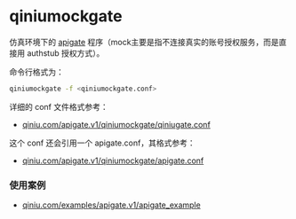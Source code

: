 qiniumockgate
===========

仿真环境下的 [apigate](https://github.com/qbox/apigate) 程序（mock主要是指不连接真实的账号授权服务，而是直接用 authstub 授权方式）。

命令行格式为：

```bash
qiniumockgate -f <qiniumockgate.conf>
```

详细的 conf 文件格式参考：

* [qiniu.com/apigate.v1/qiniumockgate/qiniugate.conf](https://github.com/qbox/apigate/blob/develop/src/qiniu.com/apigate.v1/qiniumockgate/qiniumockgate.conf)

这个 conf 还会引用一个 apigate.conf，其格式参考：

* [qiniu.com/apigate.v1/qiniumockgate/apigate.conf](https://github.com/qbox/apigate/blob/develop/src/qiniu.com/apigate.v1/qiniumockgate/apigate.conf)

### 使用案例

* [qiniu.com/examples/apigate.v1/apigate_example](https://github.com/qbox/apigate/tree/develop/src/qiniu.com/examples/apigate.v1/apigate_example)
